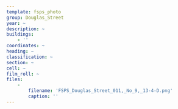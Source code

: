 ```yaml
---
template: fsps_photo
group: Douglas_Street
year: ~
description: ~
buildings:
    - ''
coordinates: ~
heading: ~
classification: ~
section: ~
cell: ~
film_roll: ~
files:
    -
        filename: 'FSPS_Douglas_Street_011,_No_9,_13-4-D.png'
        caption: ''
---
```

